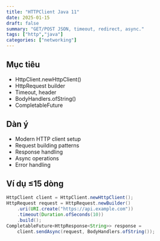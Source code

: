 ```yaml
---
title: "HTTPClient Java 11"
date: 2025-01-15
draft: false
summary: "GET/POST JSON, timeout, redirect, async."
tags: ["http","java"]
categories: ["networking"]
---
```


## Mục tiêu
- HttpClient.newHttpClient()
- HttpRequest builder
- Timeout, header
- BodyHandlers.ofString()
- CompletableFuture

## Dàn ý
- Modern HTTP client setup
- Request building patterns
- Response handling
- Async operations
- Error handling

## Ví dụ ≤15 dòng
```java
HttpClient client = HttpClient.newHttpClient();
HttpRequest request = HttpRequest.newBuilder()
    .uri(URI.create("https://api.example.com"))
    .timeout(Duration.ofSeconds(10))
    .build();
CompletableFuture<HttpResponse<String>> response = 
    client.sendAsync(request, BodyHandlers.ofString());
```

